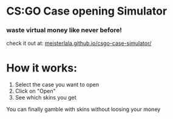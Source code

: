 # CS:GO Case opening Simulator
### waste virtual money like never before!

check it out at: [meisterlala.github.io/csgo-case-simulator/](https://meisterlala.github.io/csgo-case-simulator/)

# How it works:
1. Select the case you want to open
2. Click on "Open"
3. See which skins you get

You can finally gamble with skins without loosing your money

